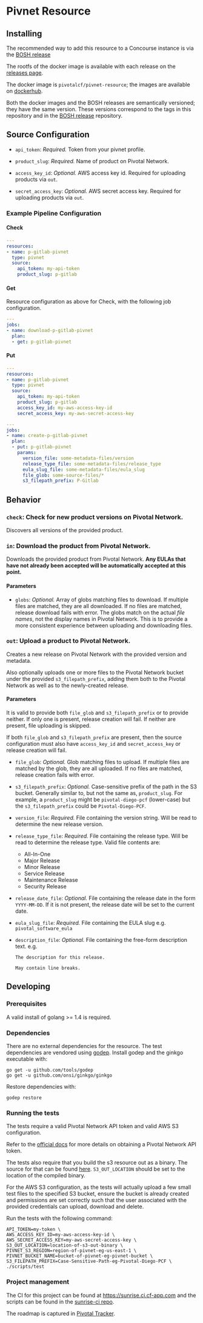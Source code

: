 # Pivnet Resource

## Installing

The recommended way to add this resource to a Concourse instance is via the
[BOSH release](https://github.com/pivotal-cf-experimental/pivnet-resource-boshrelease)

The rootfs of the docker image is available with each release on the
[releases page](https://github.com/pivotal-cf-experimental/pivnet-resource/releases).

The docker image is `pivotalcf/pivnet-resource`; the images are available on
[dockerhub](https://hub.docker.com/r/pivotalcf/pivnet-resource).

Both the docker images and the BOSH releases are semantically versioned;
they have the same version. These versions correspond to the tags in this
repository and in the
[BOSH release](https://github.com/pivotal-cf-experimental/pivnet-resource-boshrelease)
repository.

## Source Configuration

* `api_token`: *Required.*  Token from your pivnet profile.

* `product_slug`: *Required.*  Name of product on Pivotal Network.

* `access_key_id`: *Optional.*  AWS access key id. Required for uploading products via `out`.

* `secret_access_key`: *Optional.*  AWS secret access key. Required for uploading products via `out`.

### Example Pipeline Configuration

#### Check

``` yaml
---
resources:
- name: p-gitlab-pivnet
  type: pivnet
  source:
    api_token: my-api-token
    product_slug: p-gitlab
```

#### Get

Resource configuration as above for Check, with the following job configuration.

``` yaml
---
jobs:
- name: download-p-gitlab-pivnet
  plan:
  - get: p-gitlab-pivnet
```

#### Put

``` yaml
---
resources:
- name: p-gitlab-pivnet
  type: pivnet
  source:
    api_token: my-api-token
    product_slug: p-gitlab
    access_key_id: my-aws-access-key-id
    secret_access_key: my-aws-secret-access-key

---
jobs:
- name: create-p-gitlab-pivnet
  plan:
  - put: p-gitlab-pivnet
    params:
      version_file: some-metadata-files/version
      release_type_file: some-metadata-files/release_type
      eula_slug_file: some-metadata-files/eula_slug
      file_glob: some-source-files/*
      s3_filepath_prefix: P-Gitlab
```

## Behavior

### `check`: Check for new product versions on Pivotal Network.

Discovers all versions of the provided product.

### `in`: Download the product from Pivotal Network.

Downloads the provided product from Pivotal Network. **Any EULAs that have not
already been accepted will be automatically accepted at this point.**

#### Parameters

* `globs`: *Optional.* Array of globs matching files to download.
  If multiple files are matched, they are all downloaded. If no files are matched,
  release download fails with error.
  The globs match on the actual *file names*, not the display names in Pivotal
  Network. This is to provide a more consistent experience between uploading and
  downloading files.

### `out`: Upload a product to Pivotal Network.

Creates a new release on Pivotal Network with the provided version and metadata.

Also optionally uploads one or more files to the Pivotal Network bucket under
the provided `s3_filepath_prefix`, adding them both to the Pivotal Network as well as to
the newly-created release.

#### Parameters

It is valid to provide both `file_glob` and `s3_filepath_prefix` or to provide
neither. If only one is present, release creation will fail. If neither are
present, file uploading is skipped.

If both `file_glob` and `s3_filepath_prefix` are present, then the source
configuration must also have `access_key_id` and `secret_access_key` or
release creation will fail.

* `file_glob`: *Optional.* Glob matching files to upload. If multiple files are
  matched by the glob, they are all uploaded. If no files are matched, release
  creation fails with error.

* `s3_filepath_prefix`: *Optional.* Case-sensitive prefix of the
  path in the S3 bucket.
  Generally similar to, but not the same as, `product_slug`. For example,
  a `product_slug` might be `pivotal-diego-pcf` (lower-case) but the
  `s3_filepath_prefix` could be `Pivotal-Diego-PCF`.

* `version_file`: *Required.* File containing the version string.
  Will be read to determine the new release version.

* `release_type_file`: *Required.* File containing the release type.
  Will be read to determine the release type. Valid file contents are:
  - All-In-One
  - Major Release
  - Minor Release
  - Service Release
  - Maintenance Release
  - Security Release

* `release_date_file`: *Optional.* File containing the release date in the form
  `YYYY-MM-DD`.
  If it is not present, the release date will be set to the current date.

* `eula_slug_file`: *Required.* File containing the EULA slug
  e.g. `pivotal_software_eula`

* `description_file`: *Optional.* File containing the free-form description text.
  e.g.
  ```
  The description for this release.

  May contain line breaks.
  ```

## Developing

### Prerequisites

A valid install of golang >= 1.4 is required.

### Dependencies

There are no external dependencies for the resource.
The test dependencies are vendored using [godep](https://github.com/tools/godep).
Install godep and the ginkgo executable with:

```
go get -u github.com/tools/godep
go get -u github.com/onsi/ginkgo/ginkgo
```

Restore dependencies with:

```
godep restore
```

### Running the tests

The tests require a valid Pivotal Network API token and valid AWS S3 configuration.

Refer to the
[official docs](https://network.pivotal.io/docs/api#how-to-authenticate)
for more details on obtaining a Pivotal Network API token.

The tests also require that you build the s3 resource out as a binary.
The source for that can be found [here](https://github.com/concourse/s3-resource).
`S3_OUT_LOCATION` should be set to the location of the compiled binary.

For the AWS S3 configuration, as the tests will actually upload a few small test
files to the specified S3 bucket, ensure the bucket is already created and
permissions are set correctly such that the user associated with the provided
credentials can upload, download and delete.

Run the tests with the following command:

```
API_TOKEN=my-token \
AWS_ACCESS_KEY_ID=my-aws-access-key-id \
AWS_SECRET_ACCESS_KEY=my-aws-secret-access-key \
S3_OUT_LOCATION=location-of-s3-out-binary \
PIVNET_S3_REGION=region-of-pivnet-eg-us-east-1 \
PIVNET_BUCKET_NAME=bucket-of-pivnet-eg-pivnet-bucket \
S3_FILEPATH_PREFIX=Case-Sensitive-Path-eg-Pivotal-Diego-PCF \
./scripts/test
```

### Project management

The CI for this project can be found at https://sunrise.ci.cf-app.com and the
scripts can be found in the
[sunrise-ci repo](https://github.com/pivotal-cf-experimental/sunrise-ci).

The roadmap is captured in [Pivotal Tracker](https://www.pivotaltracker.com/projects/1474244).
